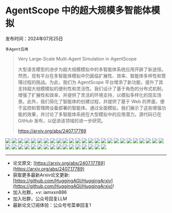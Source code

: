 # AgentScope 中的超大规模多智能体模拟
发布时间：2024年07月25日

`多Agent应用`
> Very Large-Scale Multi-Agent Simulation in AgentScope
>
> 大型语言模型的进步为超大规模模拟中的多智能体系统应用开辟了新途径。然而，现有平台在多智能体模拟中仍面临扩展性、效率、智能体多样性和管理过程的挑战。为此，我们为 AgentScope 平台增添了新功能，提升了其支持超大规模模拟的便利性和灵活性。我们设计了基于角色的分布式机制，增强了扩展性和效率，并提供了灵活的环境支持，以模拟多样化的现实场景。此外，我们简化了智能体的创建过程，并提供了基于 Web 的界面，便于监控和管理跨设备部署的智能体。通过全面模拟，我们展示了这些增强功能的效果，并讨论了多智能体系统在大型模拟中的应用潜力。源代码已在 GitHub 发布，以促进该领域的进一步研究。
>
> https://arxiv.org/abs/2407.17789

![](https://raw.githubusercontent.com/HuggingAGI/HuggingArxiv/main/paper_images/2407.17789/x1.png)
![](https://raw.githubusercontent.com/HuggingAGI/HuggingArxiv/main/paper_images/2407.17789/x2.png)
![](https://raw.githubusercontent.com/HuggingAGI/HuggingArxiv/main/paper_images/2407.17789/x3.png)
![](https://raw.githubusercontent.com/HuggingAGI/HuggingArxiv/main/paper_images/2407.17789/x4.png)
![](https://raw.githubusercontent.com/HuggingAGI/HuggingArxiv/main/paper_images/2407.17789/x5.png)
![](https://raw.githubusercontent.com/HuggingAGI/HuggingArxiv/main/paper_images/2407.17789/x6.png)
![](https://raw.githubusercontent.com/HuggingAGI/HuggingArxiv/main/paper_images/2407.17789/x7.png)
![](https://raw.githubusercontent.com/HuggingAGI/HuggingArxiv/main/paper_images/2407.17789/x8.png)
![](https://raw.githubusercontent.com/HuggingAGI/HuggingArxiv/main/paper_images/2407.17789/x9.png)
![](https://raw.githubusercontent.com/HuggingAGI/HuggingArxiv/main/paper_images/2407.17789/x10.png)
![](https://raw.githubusercontent.com/HuggingAGI/HuggingArxiv/main/paper_images/2407.17789/x11.png)
![](https://raw.githubusercontent.com/HuggingAGI/HuggingArxiv/main/paper_images/2407.17789/x12.png)
![](https://raw.githubusercontent.com/HuggingAGI/HuggingArxiv/main/paper_images/2407.17789/x13.png)
![](https://raw.githubusercontent.com/HuggingAGI/HuggingArxiv/main/paper_images/2407.17789/x14.png)
![](https://raw.githubusercontent.com/HuggingAGI/HuggingArxiv/main/paper_images/2407.17789/x15.png)
![](https://raw.githubusercontent.com/HuggingAGI/HuggingArxiv/main/paper_images/2407.17789/x16.png)
![](https://raw.githubusercontent.com/HuggingAGI/HuggingArxiv/main/paper_images/2407.17789/x17.png)
![](https://raw.githubusercontent.com/HuggingAGI/HuggingArxiv/main/paper_images/2407.17789/x18.png)
![](https://raw.githubusercontent.com/HuggingAGI/HuggingArxiv/main/paper_images/2407.17789/x19.png)
![](https://raw.githubusercontent.com/HuggingAGI/HuggingArxiv/main/paper_images/2407.17789/x20.png)
![](https://raw.githubusercontent.com/HuggingAGI/HuggingArxiv/main/paper_images/2407.17789/x21.png)
![](https://raw.githubusercontent.com/HuggingAGI/HuggingArxiv/main/paper_images/2407.17789/x22.png)
![](https://raw.githubusercontent.com/HuggingAGI/HuggingArxiv/main/paper_images/2407.17789/x23.png)
![](https://raw.githubusercontent.com/HuggingAGI/HuggingArxiv/main/paper_images/2407.17789/x24.png)
![](https://raw.githubusercontent.com/HuggingAGI/HuggingArxiv/main/paper_images/2407.17789/x25.png)
![](https://raw.githubusercontent.com/HuggingAGI/HuggingArxiv/main/paper_images/2407.17789/x26.png)
![](https://raw.githubusercontent.com/HuggingAGI/HuggingArxiv/main/paper_images/2407.17789/x27.png)
![](https://raw.githubusercontent.com/HuggingAGI/HuggingArxiv/main/paper_images/2407.17789/x28.png)
![](https://raw.githubusercontent.com/HuggingAGI/HuggingArxiv/main/paper_images/2407.17789/x29.png)
![](https://raw.githubusercontent.com/HuggingAGI/HuggingArxiv/main/paper_images/2407.17789/x30.png)
![](https://raw.githubusercontent.com/HuggingAGI/HuggingArxiv/main/paper_images/2407.17789/x31.png)
![](https://raw.githubusercontent.com/HuggingAGI/HuggingArxiv/main/paper_images/2407.17789/x32.png)
![](https://raw.githubusercontent.com/HuggingAGI/HuggingArxiv/main/paper_images/2407.17789/x33.png)
![](https://raw.githubusercontent.com/HuggingAGI/HuggingArxiv/main/paper_images/2407.17789/x34.png)
![](https://raw.githubusercontent.com/HuggingAGI/HuggingArxiv/main/paper_images/2407.17789/x35.png)
![](https://raw.githubusercontent.com/HuggingAGI/HuggingArxiv/main/paper_images/2407.17789/x36.png)
![](https://raw.githubusercontent.com/HuggingAGI/HuggingArxiv/main/paper_images/2407.17789/x37.png)
![](https://raw.githubusercontent.com/HuggingAGI/HuggingArxiv/main/paper_images/2407.17789/x38.png)
![](https://raw.githubusercontent.com/HuggingAGI/HuggingArxiv/main/paper_images/2407.17789/x39.png)
![](https://raw.githubusercontent.com/HuggingAGI/HuggingArxiv/main/paper_images/2407.17789/x40.png)
![](https://raw.githubusercontent.com/HuggingAGI/HuggingArxiv/main/paper_images/2407.17789/x41.png)

<hr />

- 论文原文: [https://arxiv.org/abs/2407.17789](https://arxiv.org/abs/2407.17789)
- 获取更多最新Arxiv论文更新: [https://github.com/HuggingAGI/HuggingArxiv](https://github.com/HuggingAGI/HuggingArxiv)!
- 加入社群，+v: iamxxn886
- 加入社群，公众号回复LLM
- 最新论文订阅体验：公众号号菜单回复1